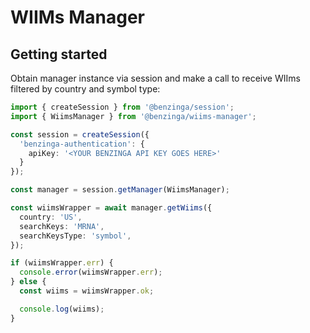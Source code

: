 # WIIMs Manager

## Getting started

Obtain manager instance via session and make a call to receive WIIms filtered by country and symbol type:

```ts
import { createSession } from '@benzinga/session';
import { WiimsManager } from '@benzinga/wiims-manager';

const session = createSession({
  'benzinga-authentication': {
    apiKey: '<YOUR BENZINGA API KEY GOES HERE>'
  }
});

const manager = session.getManager(WiimsManager);

const wiimsWrapper = await manager.getWiims({
  country: 'US',
  searchKeys: 'MRNA',
  searchKeysType: 'symbol',
});

if (wiimsWrapper.err) {
  console.error(wiimsWrapper.err);
} else {
  const wiims = wiimsWrapper.ok;

  console.log(wiims);
}
```
